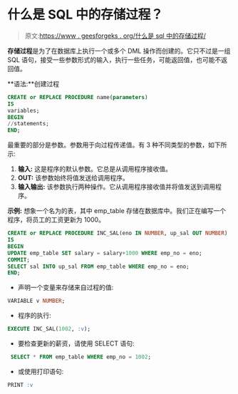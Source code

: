 # 什么是 SQL 中的存储过程？

> 原文:[https://www . geesforgeks . org/什么是 sql 中的存储过程/](https://www.geeksforgeeks.org/what-is-stored-procedures-in-sql/)

**存储过程**是为了在数据库上执行一个或多个 DML 操作而创建的。它只不过是一组 SQL 语句，接受一些参数形式的输入，执行一些任务，可能返回值，也可能不返回值。

**语法:**创建过程

```sql
CREATE or REPLACE PROCEDURE name(parameters)
IS
variables;
BEGIN
//statements;
END;
```

最重要的部分是参数。参数用于向过程传递值。有 3 种不同类型的参数，如下所示:

1.  **输入:**
    这是程序的默认参数。它总是从调用程序接收值。
2.  **OUT:**
    该参数始终将值发送给调用程序。
3.  **输入输出:**
    该参数执行两种操作。它从调用程序接收值并将值发送到调用程序。

**示例:**
想象一个名为的表，其中 emp_table 存储在数据库中。我们正在编写一个程序，将员工的工资更新为 1000。

```sql
CREATE or REPLACE PROCEDURE INC_SAL(eno IN NUMBER, up_sal OUT NUMBER)
IS
BEGIN
UPDATE emp_table SET salary = salary+1000 WHERE emp_no = eno;
COMMIT;
SELECT sal INTO up_sal FROM emp_table WHERE emp_no = eno;
END; 
```

*   声明一个变量来存储来自过程的值:

```sql
VARIABLE v NUMBER;
```

*   程序的执行:

```sql
EXECUTE INC_SAL(1002, :v);
```

*   要检查更新的薪资，请使用 SELECT 语句:

```sql
 SELECT * FROM emp_table WHERE emp_no = 1002;
```

*   或使用打印语句:

```sql
PRINT :v
```